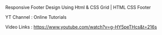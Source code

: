 Responsive Footer Design Using Html & CSS Grid | HTML CSS Footer

YT Channel : Online Tutorials

Video Links : https://www.youtube.com/watch?v=g-HY5peTHcs&t=216s